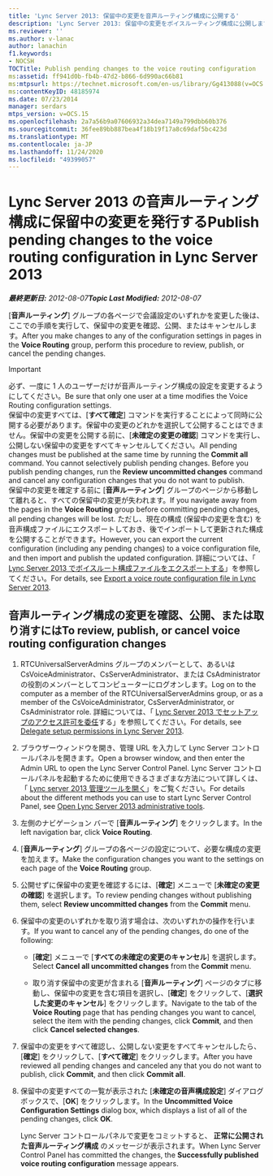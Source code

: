 ```yaml
---
title: 'Lync Server 2013: 保留中の変更を音声ルーティング構成に公開する'
description: 'Lync Server 2013: 保留中の変更をボイスルーティング構成に公開します。'
ms.reviewer: ''
ms.author: v-lanac
author: lanachin
f1.keywords:
- NOCSH
TOCTitle: Publish pending changes to the voice routing configuration
ms:assetid: ff941d0b-fb4b-47d2-b866-6d990ac66b81
ms:mtpsurl: https://technet.microsoft.com/en-us/library/Gg413088(v=OCS.15)
ms:contentKeyID: 48185974
ms.date: 07/23/2014
manager: serdars
mtps_version: v=OCS.15
ms.openlocfilehash: 2a7a56b9a07606932a34dea7149a799dbb60b376
ms.sourcegitcommit: 36fee89bb887bea4f18b19f17a8c69daf5bc423d
ms.translationtype: MT
ms.contentlocale: ja-JP
ms.lasthandoff: 11/24/2020
ms.locfileid: "49399057"
---
```

# <a name="publish-pending-changes-to-the-voice-routing-configuration-in-lync-server-2013"></a><span data-ttu-id="b26f0-103">Lync Server 2013 の音声ルーティング構成に保留中の変更を発行する</span><span class="sxs-lookup"><span data-stu-id="b26f0-103">Publish pending changes to the voice routing configuration in Lync Server 2013</span></span>

<div data-xmlns="http://www.w3.org/1999/xhtml">

<div class="topic" data-xmlns="http://www.w3.org/1999/xhtml" data-msxsl="urn:schemas-microsoft-com:xslt" data-cs="https://msdn.microsoft.com/">

<div data-asp="https://msdn2.microsoft.com/asp">



</div>

<div id="mainSection">

<div id="mainBody"><span data-ttu-id="b26f0-104">

<span> </span></span><span class="sxs-lookup"><span data-stu-id="b26f0-104">

<span> </span></span></span>

<span data-ttu-id="b26f0-105">_**最終更新日:** 2012-08-07_</span><span class="sxs-lookup"><span data-stu-id="b26f0-105">_**Topic Last Modified:** 2012-08-07_</span></span>

<span data-ttu-id="b26f0-106">[**音声ルーティング**] グループの各ページで会議設定のいずれかを変更した後は、ここでの手順を実行して、保留中の変更を確認、公開、またはキャンセルします。</span><span class="sxs-lookup"><span data-stu-id="b26f0-106">After you make changes to any of the configuration settings in pages in the **Voice Routing** group, perform this procedure to review, publish, or cancel the pending changes.</span></span>

<div>


> [!IMPORTANT]  
> <span data-ttu-id="b26f0-107">必ず、一度に 1 人のユーザーだけが音声ルーティング構成の設定を変更するようにしてください。</span><span class="sxs-lookup"><span data-stu-id="b26f0-107">Be sure that only one user at a time modifies the Voice Routing configuration settings.</span></span><BR><span data-ttu-id="b26f0-p101">保留中の変更すべては、[<STRONG>すべて確定</STRONG>] コマンドを実行することによって同時に公開する必要があります。保留中の変更のどれかを選択して公開することはできません。保留中の変更を公開する前に、[<STRONG>未確定の変更の確認</STRONG>] コマンドを実行し、公開しない保留中の変更をすべてキャンセルしてください。</span><span class="sxs-lookup"><span data-stu-id="b26f0-p101">All pending changes must be published at the same time by running the <STRONG>Commit all</STRONG> command. You cannot selectively publish pending changes. Before you publish pending changes, run the <STRONG>Review uncommitted changes</STRONG> command and cancel any configuration changes that you do not want to publish.</span></span><BR><span data-ttu-id="b26f0-111">保留中の変更を確定する前に [<STRONG>音声ルーティング</STRONG>] グループのページから移動して離れると、すべての保留中の変更が失われます。</span><span class="sxs-lookup"><span data-stu-id="b26f0-111">If you navigate away from the pages in the <STRONG>Voice Routing</STRONG> group before committing pending changes, all pending changes will be lost.</span></span> <span data-ttu-id="b26f0-112">ただし、現在の構成 (保留中の変更を含む) を音声構成ファイルにエクスポートしておき、後でインポートして更新された構成を公開することができます。</span><span class="sxs-lookup"><span data-stu-id="b26f0-112">However, you can export the current configuration (including any pending changes) to a voice configuration file, and then import and publish the updated configuration.</span></span> <span data-ttu-id="b26f0-113">詳細については、「 <A href="lync-server-2013-export-a-voice-route-configuration-file.md">Lync Server 2013 でボイスルート構成ファイルをエクスポートする</A>」を参照してください。</span><span class="sxs-lookup"><span data-stu-id="b26f0-113">For details, see <A href="lync-server-2013-export-a-voice-route-configuration-file.md">Export a voice route configuration file in Lync Server 2013</A>.</span></span>



</div>

<div>

## <a name="to-review-publish-or-cancel-voice-routing-configuration-changes"></a><span data-ttu-id="b26f0-114">音声ルーティング構成の変更を確認、公開、または取り消すには</span><span class="sxs-lookup"><span data-stu-id="b26f0-114">To review, publish, or cancel voice routing configuration changes</span></span>

1.  <span data-ttu-id="b26f0-115">RTCUniversalServerAdmins グループのメンバーとして、あるいは CsVoiceAdministrator、CsServerAdministrator、または CsAdministrator の役割のメンバーとしてコンピューターにログオンします。</span><span class="sxs-lookup"><span data-stu-id="b26f0-115">Log on to the computer as a member of the RTCUniversalServerAdmins group, or as a member of the CsVoiceAdministrator, CsServerAdministrator, or CsAdministrator role.</span></span> <span data-ttu-id="b26f0-116">詳細については、「 [Lync Server 2013 でセットアップのアクセス許可を委任](lync-server-2013-delegate-setup-permissions.md)する」を参照してください。</span><span class="sxs-lookup"><span data-stu-id="b26f0-116">For details, see [Delegate setup permissions in Lync Server 2013](lync-server-2013-delegate-setup-permissions.md).</span></span>

2.  <span data-ttu-id="b26f0-117">ブラウザーウィンドウを開き、管理 URL を入力して Lync Server コントロールパネルを開きます。</span><span class="sxs-lookup"><span data-stu-id="b26f0-117">Open a browser window, and then enter the Admin URL to open the Lync Server Control Panel.</span></span> <span data-ttu-id="b26f0-118">Lync Server コントロールパネルを起動するために使用できるさまざまな方法について詳しくは、「 [Lync server 2013 管理ツールを開く](lync-server-2013-open-lync-server-administrative-tools.md)」をご覧ください。</span><span class="sxs-lookup"><span data-stu-id="b26f0-118">For details about the different methods you can use to start Lync Server Control Panel, see [Open Lync Server 2013 administrative tools](lync-server-2013-open-lync-server-administrative-tools.md).</span></span>

3.  <span data-ttu-id="b26f0-119">左側のナビゲーション バーで [**音声ルーティング**] をクリックします。</span><span class="sxs-lookup"><span data-stu-id="b26f0-119">In the left navigation bar, click **Voice Routing**.</span></span>

4.  <span data-ttu-id="b26f0-120">[**音声ルーティング**] グループの各ページの設定について、必要な構成の変更を加えます。</span><span class="sxs-lookup"><span data-stu-id="b26f0-120">Make the configuration changes you want to the settings on each page of the **Voice Routing** group.</span></span>

5.  <span data-ttu-id="b26f0-121">公開せずに保留中の変更を確認するには、[**確定**] メニューで [**未確定の変更の確認**] を選択します。</span><span class="sxs-lookup"><span data-stu-id="b26f0-121">To review pending changes without publishing them, select **Review uncommitted changes** from the **Commit** menu.</span></span>

6.  <span data-ttu-id="b26f0-122">保留中の変更のいずれかを取り消す場合は、次のいずれかの操作を行います。</span><span class="sxs-lookup"><span data-stu-id="b26f0-122">If you want to cancel any of the pending changes, do one of the following:</span></span>
    
      - <span data-ttu-id="b26f0-123">[**確定**] メニューで [**すべての未確定の変更のキャンセル**] を選択します。</span><span class="sxs-lookup"><span data-stu-id="b26f0-123">Select **Cancel all uncommitted changes** from the **Commit** menu.</span></span>
    
      - <span data-ttu-id="b26f0-124">取り消す保留中の変更が含まれる [**音声ルーティング**] ページのタブに移動し、保留中の変更を含む項目を選択し、[**確定**] をクリックして、[**選択した変更のキャンセル**] をクリックします。</span><span class="sxs-lookup"><span data-stu-id="b26f0-124">Navigate to the tab of the **Voice Routing** page that has pending changes you want to cancel, select the item with the pending changes, click **Commit**, and then click **Cancel selected changes**.</span></span>

7.  <span data-ttu-id="b26f0-125">保留中の変更をすべて確認し、公開しない変更をすべてキャンセルしたら、[**確定**] をクリックして、[**すべて確定**] をクリックします。</span><span class="sxs-lookup"><span data-stu-id="b26f0-125">After you have reviewed all pending changes and canceled any that you do not want to publish, click **Commit**, and then click **Commit all**.</span></span>

8.  <span data-ttu-id="b26f0-126">保留中の変更すべての一覧が表示された [**未確定の音声構成設定**] ダイアログ ボックスで、[**OK**] をクリックします。</span><span class="sxs-lookup"><span data-stu-id="b26f0-126">In the **Uncommitted Voice Configuration Settings** dialog box, which displays a list of all of the pending changes, click **OK**.</span></span>
    
    <span data-ttu-id="b26f0-127">Lync Server コントロールパネルで変更をコミットすると、 **正常に公開された音声ルーティング構成** のメッセージが表示されます。</span><span class="sxs-lookup"><span data-stu-id="b26f0-127">When Lync Server Control Panel has committed the changes, the **Successfully published voice routing configuration** message appears.</span></span>

<span data-ttu-id="b26f0-128"></div>

</div>

<span> </span>

</div>

</div>

</span><span class="sxs-lookup"><span data-stu-id="b26f0-128"></div>

</div>

<span> </span>

</div>

</div>

</span></span></div>

